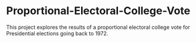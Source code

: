 # Proportional-Electoral-College-Vote
This project explores the results of a proportional electoral college vote for Presidential elections going back to 1972.
